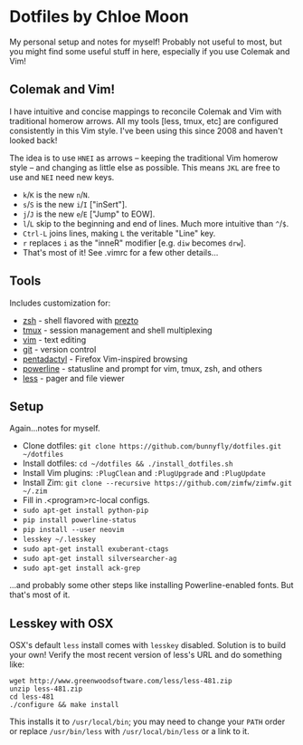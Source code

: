 Dotfiles by Chloe Moon
======================
My personal setup and notes for myself! Probably not useful to most, but you might find some useful
stuff in here, especially if you use Colemak and Vim!

Colemak and Vim!
----------------
I have intuitive and concise mappings to reconcile Colemak and Vim with traditional homerow arrows.
All my tools [less, tmux, etc] are configured consistently in this Vim style. I've been using this
since 2008 and haven't looked back!

The idea is to use `HNEI` as arrows – keeping the traditional Vim homerow style – and changing as
little else as possible. This means `JKL` are free to use and `NEI` need new keys.
- `k`/`K` is the new `n`/`N`.
- `s`/`S` is the new `i`/`I` ["inSert"].
- `j`/`J` is the new `e`/`E` ["Jump" to EOW].
- `l`/`L` skip to the beginning and end of lines. Much more intuitive than `^`/`$`.
- `Ctrl-L` joins lines, making `L` the veritable "Line" key.
- `r` replaces `i` as the "inneR" modifier [e.g. `diw` becomes `drw`].
- That's most of it! See .vimrc for a few other details...

Tools
-----
Includes customization for:
- [zsh](http://www.zsh.org/) - shell flavored with [prezto](https://github.com/sorin-ionescu/prezto)
- [tmux](http://tmux.sourceforge.net/) - session management and shell multiplexing
- [vim](http://www.vim.org/) - text editing
- [git](http://git-scm.com/) - version control
- [pentadactyl](http://5digits.org/pentadactyl/) - Firefox Vim-inspired browsing
- [powerline](https://github.com/Lokaltog/powerline) - statusline and prompt for vim, tmux, zsh, and
  others
- [less](http://www.greenwoodsoftware.com/less/) - pager and file viewer

Setup
-----
Again...notes for myself.
- Clone dotfiles: `git clone https://github.com/bunnyfly/dotfiles.git ~/dotfiles`
- Install dotfiles: `cd ~/dotfiles && ./install_dotfiles.sh`
- Install Vim plugins: `:PlugClean` and `:PlugUpgrade` and `:PlugUpdate`
- Install Zim: `git clone --recursive https://github.com/zimfw/zimfw.git ~/.zim`
- Fill in .\<program>rc-local configs.
- `sudo apt-get install python-pip`
- `pip install powerline-status`
- `pip install --user neovim`
- `lesskey ~/.lesskey`
- `sudo apt-get install exuberant-ctags`
- `sudo apt-get install silversearcher-ag`
- `sudo apt-get install ack-grep`

...and probably some other steps like installing Powerline-enabled fonts. But that's most of it.

Lesskey with OSX
----------------
OSX's default `less` install comes with `lesskey` disabled. Solution is to build your own! Verify
the most recent version of less's URL and do something like:

```shell
wget http://www.greenwoodsoftware.com/less/less-481.zip
unzip less-481.zip
cd less-481
./configure && make install
```

This installs it to `/usr/local/bin`; you may need to change your `PATH` order or replace
`/usr/bin/less` with `/usr/local/bin/less` or a link to it.
